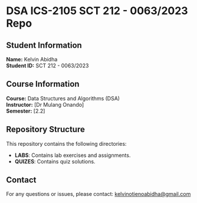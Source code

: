 # DSA ICS-2105 SCT 212 - 0063/2023 Repo

## Student Information
**Name:** Kelvin Abidha  
**Student ID:** SCT 212 - 0063/2023

## Course Information
**Course:** Data Structures and Algorithms (DSA)  
**Instructor:** [Dr Mulang Onando]  
**Semester:** [2.2]

## Repository Structure
This repository contains the following directories:

- **LABS**: Contains lab exercises and assignments.
- **QUIZES**: Contains quiz solutions.





## Contact
For any questions or issues, 
please contact: kelvinotienoabidha@gmail.com
